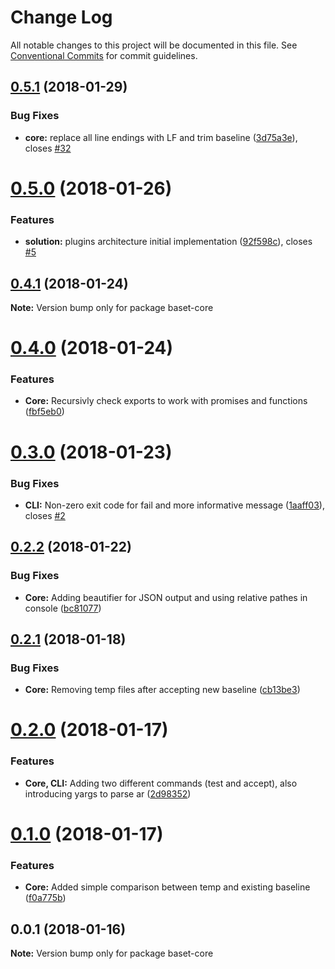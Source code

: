 # Change Log

All notable changes to this project will be documented in this file.
See [Conventional Commits](https://conventionalcommits.org) for commit guidelines.

<a name="0.5.1"></a>
## [0.5.1](https://github.com/Igmat/baset/compare/v0.5.0...v0.5.1) (2018-01-29)


### Bug Fixes

* **core:** replace all line endings with LF and trim baseline ([3d75a3e](https://github.com/Igmat/baset/commit/3d75a3e)), closes [#32](https://github.com/Igmat/baset/issues/32)




<a name="0.5.0"></a>
# [0.5.0](https://github.com/Igmat/baset/compare/v0.4.1...v0.5.0) (2018-01-26)


### Features

* **solution:** plugins architecture initial implementation ([92f598c](https://github.com/Igmat/baset/commit/92f598c)), closes [#5](https://github.com/Igmat/baset/issues/5)




<a name="0.4.1"></a>
## [0.4.1](https://github.com/Igmat/baset/compare/v0.4.0...v0.4.1) (2018-01-24)




**Note:** Version bump only for package baset-core

<a name="0.4.0"></a>
# [0.4.0](https://github.com/Igmat/baset/compare/v0.3.0...v0.4.0) (2018-01-24)


### Features

* **Core:** Recursivly check exports to work with promises and functions ([fbf5eb0](https://github.com/Igmat/baset/commit/fbf5eb0))




<a name="0.3.0"></a>
# [0.3.0](https://github.com/Igmat/baset/compare/v0.2.2...v0.3.0) (2018-01-23)


### Bug Fixes

* **CLI:** Non-zero exit code for fail and more informative message ([1aaff03](https://github.com/Igmat/baset/commit/1aaff03)), closes [#2](https://github.com/Igmat/baset/issues/2)




<a name="0.2.2"></a>
## [0.2.2](https://github.com/Igmat/baset/compare/v0.2.1...v0.2.2) (2018-01-22)


### Bug Fixes

* **Core:** Adding beautifier for JSON output and using relative pathes in console ([bc81077](https://github.com/Igmat/baset/commit/bc81077))




<a name="0.2.1"></a>
## [0.2.1](https://github.com/Igmat/baset/compare/v0.2.0...v0.2.1) (2018-01-18)


### Bug Fixes

* **Core:** Removing temp files after accepting new baseline ([cb13be3](https://github.com/Igmat/baset/commit/cb13be3))




<a name="0.2.0"></a>
# [0.2.0](https://github.com/Igmat/baset/compare/v0.1.0...v0.2.0) (2018-01-17)


### Features

* **Core, CLI:** Adding two different commands (test and accept), also introducing yargs to parse ar ([2d98352](https://github.com/Igmat/baset/commit/2d98352))




<a name="0.1.0"></a>
# [0.1.0](https://github.com/Igmat/baset/compare/v0.0.1...v0.1.0) (2018-01-17)


### Features

* **Core:** Added simple comparison between temp and existing baseline ([f0a775b](https://github.com/Igmat/baset/commit/f0a775b))




<a name="0.0.1"></a>
## 0.0.1 (2018-01-16)




**Note:** Version bump only for package baset-core
